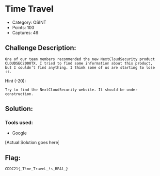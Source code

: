 # Time Travel 

- Category: OSINT
- Points: 100
- Captures: 46
## Challenge Description:
```
One of our team members recommended the new NextCloudSecurity product CLOUDSEC2000TX. I tried to find some information about this product, but I couldn’t find anything. I think some of us are starting to lose it.
```
Hint (-20): 
```
Try to find the NextCloudSecurity website. It should be under construction.
```
## Solution:

### Tools used:
- Google

[Actual Solution goes here]

## Flag:
```
CDDC21{_T!me_TraveL_!s_REAl_}
```